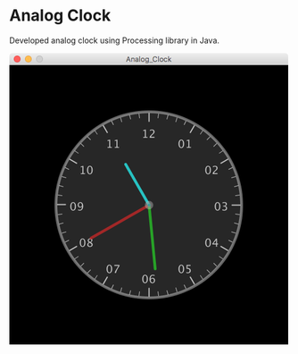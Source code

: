 # Analog Clock
Developed analog clock using Processing library in Java.

![alt tag](https://github.com/samsol38/AnalogClock_Processing/blob/master/ScreenShot.png)
